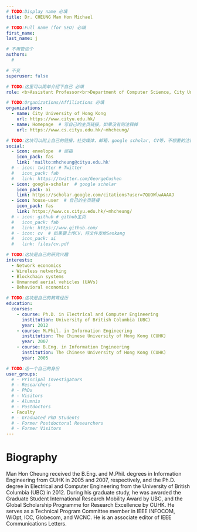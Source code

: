 ```yaml
---
# TODO:Display name 必填
title: Dr. CHEUNG Man Hon Michael

# TODO:Full name (for SEO) 必填
first_name:    
last_name: j

# 不用管这个
authors:
  # 

# 不变
superuser: false

# TODO:这里可以简单介绍下自己 必填
role: <b>Assistant Professor<br>Department of Computer Science, City University of Hong Kong</b>

# TODO:Organizations/Affiliations 必填
organizations:
  - name: City University of Hong Kong
    url: https://www.cityu.edu.hk/
  - name: Homepage  # 写自己的主页链接，如果没有则注释掉
    url: https://www.cs.cityu.edu.hk/~mhcheung/

# TODO:这块可以附上自己的链接，社交媒体，邮箱，google scholar, CV等，不想要的注释掉即可
social:
  - icon: envelope  # 邮箱
    icon_pack: fas
    link: 'mailto:mhcheung@cityu.edu.hk'
  # - icon: twitter # Twitter
  #   icon_pack: fab  
  #   link: https://twitter.com/GeorgeCushen
  - icon: google-scholar  # google scholar
    icon_pack: ai
    link: https://scholar.google.com/citations?user=7QUOWlwAAAAJ
  - icon: house-user  # 自己的主页链接
    icon_pack: fas
    link: https://www.cs.cityu.edu.hk/~mhcheung/
  # - icon: github # github主页
  #   icon_pack: fab   
  #   link: https://www.github.com/
  # - icon: cv  # 如果要上传CV，将文件发给Senkang
  #   icon_pack: ai
  #   link: files/cv.pdf

# TODO:这块是自己的研究兴趣
interests:
  - Network economics
  - Wireless networking
  - Blockchain systems
  - Unmanned aerial vehicles (UAVs)
  - Behavioral economics

# TODO:这块是自己的教育经历
education:
  courses:
    - course: Ph.D. in Electrical and Computer Engineering
      institution: University of British Columbia (UBC)
      year: 2012
    - course: M.Phil. in Information Engineering
      institution: The Chinese University of Hong Kong (CUHK)
      year: 2007
    - course: B.Eng. in Information Engineering
      institution: The Chinese University of Hong Kong (CUHK)
      year: 2005

# TODO:选一个自己的身份
user_groups:
  # - Principal Investigators
  # - Researchers
  # - PhDs
  # - Visitors
  # - Alumnis
  # - Postdoctors
  - Faculty
  # - Graduated PhD Students
  # - Former Postdoctoral Researchers
  # - Former Visitors
---
```

<!-- TODO:写自己的Biography -->
# Biography
<!-- <p style="text-align:justify">  -->
Man Hon Cheung received the B.Eng. and M.Phil. degrees in Information Engineering from CUHK in 2005 and 2007, respectively, and the Ph.D. degree in Electrical and Computer Engineering from the University of British Columbia (UBC) in 2012. During his graduate study, he was awarded the Graduate Student International Research Mobility Award by UBC, and the Global Scholarship Programme for Research Excellence by CUHK. He serves as a Technical Program Committee member in IEEE INFOCOM, WiOpt, ICC, Globecom, and WCNC. He is an associate editor of IEEE Communications Letters.

